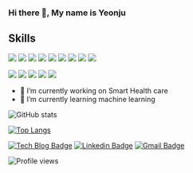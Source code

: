 ### Hi there 👋, My name is Yeonju

## Skills
<img src="https://img.shields.io/badge/Python-3776AB?style=flat-square&logo=Python&logoColor=white"/> <img src="https://img.shields.io/badge/C/C++-00599C?style=flat-square&logo=c%2B%2B&logoColor=white"/> <img src="https://img.shields.io/badge/JAVA-007396?style=flat-square&logo=Java&logoColor=white"/> <img src="https://img.shields.io/badge/HTML5-E34F26?style=flat-square&logo=html5&logoColor=white"/> <img src="https://img.shields.io/badge/CSS3-1572B6?style=flat-square&logo=CSS3&logoColor=white"/> <img src="https://img.shields.io/badge/Javascript-F7DF1E?style=flat-square&logo=javascript&logoColor=black"/> <img src="https://img.shields.io/badge/Node.js-339933?style=flat-square&logo=Node.js&logoColor=white"/> <img src="https://img.shields.io/badge/R-276DC3?style=flat-square&logo=R&logoColor=white"/> <img src="https://img.shields.io/badge/MySQL-4479A1?style=flat-square&logo=MySQL&logoColor=white"/>


<img src="https://img.shields.io/badge/Arduino-00979D?style=flat-square&logo=Arduino&logoColor=white"/> <img src="https://img.shields.io/badge/Raspberry pi-A22846?style=flat-square&logo=Raspberrypi&logoColor=white"/> <img src="https://img.shields.io/badge/VScode-007ACC?style=flat-square&logo=visual Studio code&logoColor=white"/> <img src="https://img.shields.io/badge/Jupyter-F37626?style=flat-square&logo=Jupyter&logoColor=white"/> <img src="https://img.shields.io/badge/Spyder-FF0000?style=flat-square&logo=Spyder ide&logoColor=white"/>



- 🔭 I’m currently working on Smart Health care 
- 🌱 I’m currently learning machine learning 


![GitHub stats](https://github-readme-stats.vercel.app/api?username=kyeonju23&show_icons=true)  

[![Top Langs](https://github-readme-stats.vercel.app/api/top-langs/?username=kyeonju23)](https://github.com/anuraghazra/github-readme-stats)


[![Tech Blog Badge](http://img.shields.io/badge/-Tech%20blog-black?style=flat-square&logo=github&link=https://yerialju.tistory.com/)](https://yerialju.tistory.com/)
[![Linkedin Badge](https://img.shields.io/badge/-LinkedIn-blue?style=flat-square&logo=Linkedin&logoColor=white&link=https://www.linkedin.com/in/yeonju-kim-31006a204/)](https://https://www.linkedin.com/in/yeonju-kim-31006a204/)
[![Gmail Badge](https://img.shields.io/badge/Gmail-d14836?style=flat-square&logo=Gmail&logoColor=white&link=mailto:kyeonju23@gmail.com)](mailto:kyeonju23@gmail.com)

![Profile views](https://gpvc.arturio.dev/kyeonju23)  
